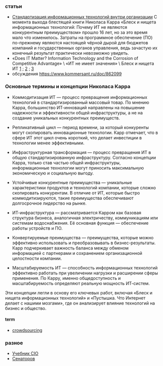 ### статьи
- [Стандартизация информационных технологий внутри организации](https://habr.com/ru/articles/669346/) С момента выхода блестящей книги Николаса Карра «Блеск и нищета информационных технологий: Почему ИТ не являются конкурентным преимуществом» прошло 16 лет, но за это время мало что изменилось. Затраты на программное обеспечение (ПО) по-прежнему являются настоящей чёрной дырой для бюджетов компаний и государственных органов управления, ведь зачастую их конечный результат практически невозможно увидеть.
- «Does IT Matter? Information Technology and the Corrosion of Competitive Advantage»  \ «ИТ не имеет значения» \ Блеск и нищета ИТ [1](https://www.klex.ru/a0q) ; [2](https://royallib.com/read/karr_nikolas/blesk_i_nishcheta_informatsionnih_tehnologiy_pochemu_it_ne_yavlyayutsya_konkurentnim_preimushchestvom.html#20480) ; [3](https://libking.ru/books/sci-/sci-business/92542-28-nikolas-karr-blesk-i-nishcheta-informatsionnyh-tehnologiy-pochemu-it-ne-yavlyayutsya-konkurentnym-preimushchestvom.html)  
- обсуждения https://www.kommersant.ru/doc/862099

### Основные термины и концепции Николаса Карра
- Коммодитизация ИТ — процесс превращения информационных технологий в стандартизированный массовый товар. По мнению Карра, большинство ИТ-инноваций направлены на повышение надежности и эффективности общей инфраструктуры, а не на создание уникальных конкурентных преимуществ.

- Репликативный цикл — период времени, за который конкуренты могут скопировать инновационные технологии. Карр отмечает, что в сфере ИТ этот цикл очень короткий, что делает инвестиции в технологии менее эффективными.

- Инфраструктурная трансформация — процесс превращения ИТ в общую стандартизированную инфраструктуру. Согласно концепции Карра, только став частью общей инфраструктуры, информационные технологии могут приносить максимальную экономическую и социальную выгоду.

- Устойчивые конкурентные преимущества — уникальные характеристики продуктов и технологий компании, которые сложно скопировать конкурентам. В отличие от ИТ, которые быстро коммодитизируются, такие преимущества обеспечивают долгосрочное лидерство на рынке.

- ИТ-инфраструктура — рассматривается Карром как базовая структура бизнеса, аналогичная электричеству, коммуникациям или системам водоснабжения. Её основная функция — обеспечение работы устройств и ПО.

- Конвертируемые преимущества — преимущества, которые можно эффективно использовать и преобразовывать в бизнес-результаты. Карр подчеркивает важность баланса между обменом информацией с партнерами и сохранением организационной целостности компании.

- Масштабируемость ИТ — способность информационных технологий эффективно работать при увеличении нагрузки и расширении сферы применения. По Карру, именно общедоступность и масштабируемость определяют реальную мощность ИТ-систем.

Эти концепции легли в основу его ключевых работ, включая «Блеск и нищета информационных технологий» и «Пустышка. Что Интернет делает с нашими мозгами», где он анализирует влияние технологий на бизнес и общество.
#### term
- [crowdsourcing](https://ru.wikipedia.org/wiki/%D0%9A%D1%80%D0%B0%D1%83%D0%B4%D1%81%D0%BE%D1%80%D1%81%D0%B8%D0%BD%D0%B3)
### разное
- [Учебник CIO](https://4cio.ru/content/uchebnik_all_2.pdf)
- [Сенаторов](https://www.cnews.ru/reviews/free/gov2007/int/cbr/)
